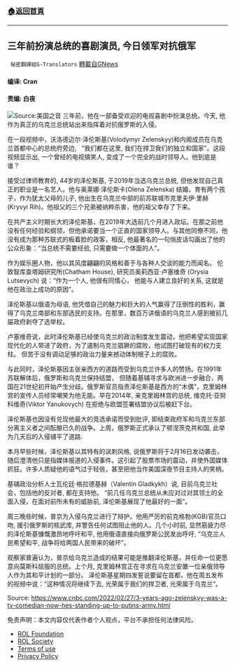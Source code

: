 ###  [:house:返回首頁](https://github.com/ourhimalayas/txt)
---


## 三年前扮演总统的喜剧演员, 今日领军对抗俄军
` 秘密翻譯組G-Translators` [轉載自GNews](https://gnews.org/zh-hans/2076643/)

#### 编译: Cran

#### 责编: 白夜
![](https://assets.gnews.org/wp-content/uploads/2022/02/16459875101.png)Source:美国之音
三年前，他在一部备受欢迎的电视喜剧中扮演总统。今天, 他作为真正的乌克兰总统站出来指挥着对抗俄罗斯的入侵。

在一段视频中，沃洛德迈尔·泽伦斯基(Volodymyr Zelenskyy)和内阁成员在乌克兰首都中心的总统府旁边,   “我们都在这里, 我们在捍卫我们的独立和国家”。这段视频显示出, 一个曾经的电视搞笑人, 变成了一个完全的战时领导人。他到底是谁？

接受过律师教育的, 44岁的泽伦斯基, 于2019年当选乌克兰总统, 但他发现自己真正的职业是一名艺人。他与奥莱娜·泽伦斯卡(Olena Zelenska) 结婚，育有两个孩子，作为犹太父母的儿子, 他出生在乌克兰中部的前苏联城市克里夫伊·里赫(Kryvyi Rih)。他祖父的三个兄弟被纳粹杀害，他的祖父幸存了下来。

在共产主义时期长大的泽伦斯基，在2019年大选前几个月进入政坛。在那之前他没有任何经验和纲领，但他承诺要当一个正直的国家领导人。与其他同僚不同，他没有成为那种苏联式的板着脸的政客，相反, 他最著名的一句俏皮话勾画出了他的公众形象：“当总统不需要经验, 只需要做一个体面的人”。

作为娱乐圈人物，他以其风度翩翩的风格和善于与各种人交谈的能力而闻名。 伦敦智库查塔姆研究所(Chatham House), 研究员奥莉西亚·卢塞维奇 (Orysia Lutsevych) 说：“作为一个人, 他很有同情心， 他能与人建立良好的关系, 这就是他在政治上成功的原因”。

泽伦斯基以俄语为母语, 他凭借自己的魅力和巨大的人气赢得了压倒性的胜利，赢得了乌克兰南部和东部选民的支持。在那里，数百万讲俄语的乌克兰人感到被前几届政府剥夺了选举权。

卢塞维奇说，此时泽伦斯基已经使乌克兰的政治制度发生震动，他把希望实现国家现代化的人带进了政府，为了遏制乌克兰猖獗的腐败，他试图打破现有的权力支柱。 但苦于没有调动足够的政治力量来撼动体制根子上的腐败。

与此同时，泽伦斯基因主张亲西方的道路而受到乌克兰许多人的赞扬。在1991年苏联解体后，俄罗斯和乌克兰保持结盟， 但随着基辅寻求与欧洲进一步融合，两国在21世纪初开始产生分歧。俄罗斯官员指责泽伦斯基是西方的“木偶”，克里姆林宫的宣传人员经常嘲笑为他无能。早在2014年, 亲克里姆林宫的总统, 维克托·亚努科维奇(Viktor Yanukovych) 在拒绝与欧盟签署结盟协议后被赶下台。

泽伦斯基也因没有兑现他最大的竞选承诺而受到批评, 即结束政府军和乌克兰东部分离主义者之间酝酿已久的战争。上周，俄罗斯正式承认了顿涅茨克共和国, 此举为几天后的入侵铺平了道路.

本月早些时候，泽伦斯基以其特有的讽刺风格, 说俄罗斯将于2月16日发动袭击，随后澄清他只是指媒体报道的入侵事件。这引起了股票市场的震动，并使外国媒体抓狂。许多人质疑他的语气过于轻佻，甚至把他当作美国深夜节目主持人的笑柄。

基辅政治分析人士瓦伦廷·格拉德基赫（Valentin Gladkykh）说, 目前乌克兰社会，包括他的反对者, 都在支持他。 “前几任乌克兰总统从未应对过对其领土的全面入侵，在面对前所未有的威胁前, 泽伦斯基展现了他最好的一面”。

周三晚些时候，普京为入侵乌克兰进行了辩护。他用严厉的前克格勃(KGB)官员口吻, 援引俄罗斯的核武库, 并警告任何试图阻止他的人。几个小时前, 显然筋疲力尽的泽伦斯基慷慨激昂地呼吁和平, 他用俄语直接向俄罗斯公民发出呼吁, “乌克兰人民希望和平, 战争将给两国人民带来的破坏”。

观察家普遍认为，普京给乌克兰造成的结果可能是推翻泽伦斯基，并任命一位更愿意向莫斯科屈服的总统。上个月, 克里姆林宫正在寻求在乌克兰安置一位亲俄领导人作为其和平计划的一部分。 泽伦斯基星期四发誓说要留在首都，他在周五发布的视频中说：“这种情况将继续下去, 光荣属于我们的捍卫者, 光荣属于乌克兰”。

Source: https://www.cnbc.com/2022/02/27/3-years-ago-zelenskyy-was-a-tv-comedian-now-hes-standing-up-to-putins-army.html

 

免责声明：本文内容仅代表作者个人观点，平台不承担任何法律风险。

- [ROL Foundation](https://rolfoundation.org/)
- [ROL Society](https://rolsociety.org/)
- [Terms of use](https://gnews.org/terms-of-use-3/)
- [Privacy Policy](https://gnews.org/privacy-policy/)
